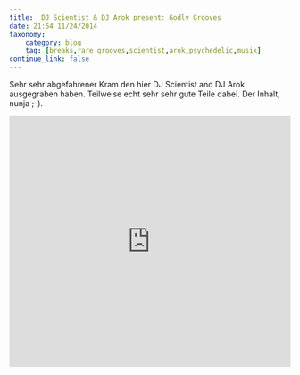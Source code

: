 ```yaml
---
title:  DJ Scientist & DJ Arok present: Godly Grooves 
date: 21:54 11/24/2014
taxonomy:
    category: blog
    tag: [breaks,rare grooves,scientist,arok,psychedelic,musik]
continue_link: false
---
```

Sehr sehr abgefahrener Kram den hier DJ Scientist and DJ Arok ausgegraben haben. Teilweise echt sehr sehr gute Teile dabei. Der Inhalt, nunja ;-).


<iframe width="100%" height="450" scrolling="no" frameborder="no" src="https://w.soundcloud.com/player/?url=https%3A//api.soundcloud.com/tracks/1158498&amp;auto_play=false&amp;hide_related=false&amp;show_comments=true&amp;show_user=true&amp;show_reposts=false&amp;visual=true"></iframe>